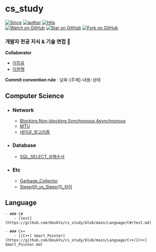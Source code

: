 # cs_study
[![Since](https://img.shields.io/badge/since-2025.01.12-333333.svg?style=flat-square)](https://gyoogle.github.io)
[![author](https://img.shields.io/badge/author-DeukYu-0066FF.svg?style=flat-square)](https://gyoogle.github.io)
[![Hits](https://hits.seeyoufarm.com/api/count/incr/badge.svg?url=https%3A%2F%2Fgithub.com%2FDeukYu%2Fcs_study&count_bg=%2379C83D&title_bg=%23555555&icon=&icon_color=%23E7E7E7&title=hits&edge_flat=false)](https://hits.seeyoufarm.com)   
[![Watch on GitHub](https://img.shields.io/github/watchers/DeukYu/cs_study.svg?style=social)](https://github.com/gyoogle/tech-interview-for-developer/watchers)
[![Star on GitHub](https://img.shields.io/github/stars/DeukYu/cs_study.svg?style=social)](https://github.com/gyoogle/tech-interview-for-developer/stargazers)
[![Fork on GitHub](https://img.shields.io/github/forks/DeukYu/cs_study.svg?style=social)](https://github.com/gyoogle/tech-interview-for-developer/network/members)   

### 개발자 전공 지식 &amp; 기술 면접 📖

**Collaborator**
- [이득유](https://github.com/DeukYu)
- [이원형](https://github.com/Upian)

**Commit convention rule** : 날짜-[주제]-내용-상태

## Computer Science

- ### Network
    - [Blocking,Non-blocking,Synchronous,Asynchronous](https://github.com/DeukYu/cs_study/blob/main/Network/Blocking,Non-blocking,Synchronous,Asynchronous.md)
    - [MTU](https://github.com/DeukYu/cs_study/blob/main/Network/MTU.md)
    - [네이글_알고리즘](https://github.com/DeukYu/cs_study/blob/main/Network/네이글_알고리즘.md)

- ### Database
    - [SQL_SELECT_실행순서](https://github.com/DeukYu/cs_study/blob/main/Database/SQL_SELECT_실행순서.md)

- ### Etc
    - [Garbage_Collector](https://github.com/DeukYu/cs_study/blob/main/Etc/Garbage_Collector.md)
    - [Sleep(0)_vs_Sleep(1)_차이](https://github.com/DeukYu/cs_study/blob/main/Etc/Sleep(0)_vs_Sleep(1)_차이.md)

## Language

    - ### C#
        - [test](https://github.com/DeukYu/cs_study/blob/main/Language/C#/test.md)

    - ### C++
        - [[C++] Smart_Pointer](https://github.com/DeukYu/cs_study/blob/main/Language/C++/[C++] Smart_Pointer.md)
